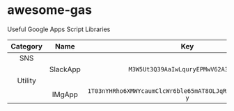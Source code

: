 # awesome-gas
Useful Google Apps Script Libraries

Category|Name|Key|URL
:------:|:--:|:-:|:-:
|SNS|||
||SlackApp|`M3W5Ut3Q39AaIwLquryEPMwV62A3znfOO`|https://github.com/soundTricker/SlackApp
|Utility|||
||IMgApp|`1T03nYHRho6XMWYcaumClcWr6ble65mAT8OLJqRFJ5lukPVogAN2NDl-y`|https://github.com/tanaikech/ImgApp
